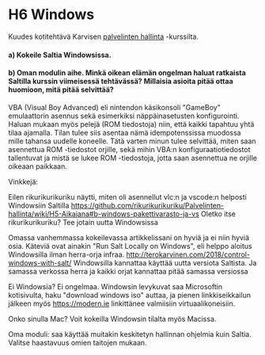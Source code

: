 # H6 Windows

Kuudes kotitehtävä Karvisen [palvelinten hallinta](https://terokarvinen.com/2021/configuration-management-systems-palvelinten-hallinta-ict4tn022-spring-2021/#h3-versionhallinta) -kurssilta.

#### a) Kokeile Saltia Windowsissa.


#### b) Oman modulin aihe. Minkä oikean elämän ongelman haluat ratkaista Saltilla kurssin viimeisessä tehtävässä? Millaisia asioita pitää ottaa huomioon, mitä pitää selvittää?

VBA (Visual Boy Advanced) eli nintendon käsikonsoli "GameBoy" emulaattorin asennus sekä esimerkiksi näppäinasetusten konfigurointi. Haluan mukaan myös pelejä (ROM tiedostoja) niin, että kaikki tapahtuu yhtä tilaa ajamalla. Tilan tulee siis asentaa nämä idempotenssissa muodossa mille tahansa uudelle koneelle. Tätä varten minun tulee selvittää, miten saan asennettua ROM -tiedostot orjille, sekä mihin VBA:n konfiguraatiotiedostot tallentuvat ja mistä se lukee ROM -tiedostoja, jotta saan asennettua ne orjille oikeaan paikkaan.

Vinkkejä:

Eilen rikurikurikuriku näytti, miten oli asennellut vlc:n ja vscode:n helposti Windowsiin Saltilla https://github.com/rikurikurikuriku/Palvelinten-hallinta/wiki/H5-Aikajana#b-windows-pakettivarasto-ja-vs
Oletko itse rikurikurikuriku? Tee jotain uutta Windowsissa

Omassa vanhemmassa kokeilevassa artikkelissani on hyviä ja ei niin hyviä osia. Käteviä ovat ainakin "Run Salt Locally on Windows", eli helppo aloitus Windowsilla ilman herra-orja infraa. http://terokarvinen.com/2018/control-windows-with-salt/
Windowsilla kannattaa käyttää uutta versiota Saltista. Ja samassa verkossa herra ja kaikki orjat kannattaa pitää samassa versiossa

Ei Windowsia? Ei ongelmaa. Windowsin levykuvat saa Microsoftin kotisivulta, haku "download windows iso" auttaa, ja pienen linkkiseikkailun jälkeen myös https://modern.ie linkittänee valmiisiin virtuaalikoneisiin.

Onko sinulla Mac? Voit kokeilla Windowsin tilalta myös Macissa.

Oma moduli: saa käyttää muitakin keskitetyn hallinnan ohjelmia kuin Saltia. Valitse haastavuus omien taitojen mukaan.
